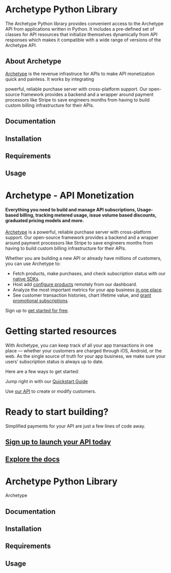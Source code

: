 # Archetype Python Library

The Archetype Python library provides convenient access to the Archetype API from applications written in Python. It includes a pre-defined set of classes for API resources that initialize themselves dynamically from API responses which makes it compatible with a wide range of versions of the Archetype API.

## About Archetype
[Archetype](https://archetype.dev) is the revenue infrastruce for APIs to make API monetization quick and painless. It works by integrating

powerful, reliable purchase server with cross-platform support. Our open-source framework provides a backend and a wrapper around payment processors like Stripe to save engineers months from having to build custom billing infrastructure for their APIs.


## Documentation


## Installation


## Requirements


## Usage

# Archetype - API Monetization

#### Everything you need to build and manage API subscriptions, Usage-based billing, tracking metered usage, issue volume based discounts, graduated pricing models and more.

[Archetype](https://archetype.dev) is a powerful, reliable purchase server with cross-platform support. Our open-source framework provides a backend and a wrapper around payment processors like Stripe to save engineers months from having to build custom billing infrastructure for their APIs.


Whether you are building a new API or already have millions of customers, you can use Archetype to:

-   Fetch products, make purchases, and check subscription status with our  [native SDKs](https://docs.archetype.dev/docs/installation).
-   Host add [configure products](https://docs.archetype.dev/docs/products) remotely from our dashboard.
-   Analyze the most important metrics for your app business  [in one place](https://docs.archetype.dev/docs/analytics).
-   See customer transaction histories, chart lifetime value, and  [grant promotional subscriptions](https://docs.archetype.dev/docs/customers).

Sign up to [get started for free](https://app.archetype.dev/signup).


# Getting started resources

[](https://docs.archetype.dev/docs/welcome#getting-started-resources)

With Archetype, you can keep track of all your app transactions in one place — whether your customers are charged through iOS, Android, or the web. As the single source of truth for your app business, we make sure your users’ subscription status is always up to date.

Here are a few ways to get started:

Jump right in with our  [Quickstart Guide](https://docs.archetype.dev/docs/quickstart-guide)

Use  [our API](https://docs.archetype.dev/reference)  to create or modify customers.

# Ready to start building?

Simplified payments for your API are just a few lines of code away.

## [Sign up to  **launch your API today**](https://app.archetype.dev/auth/contact-sales)

## **[Explore the docs](https://docs.archetype.dev/docs/quickstart-guide)**
# Archetype Python Library

Archetype


## Documentation

## Installation

## Requirements

## Usage

